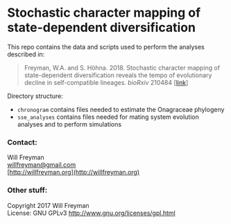 # Stochastic character mapping of state-dependent diversification

This repo contains the data and scripts used to perform the analyses described in:

> Freyman, W.A. and S. Höhna. 2018. Stochastic character mapping of state-dependent diversification reveals the tempo of evolutionary decline in self-compatible lineages. *bioRxiv* 210484 [[link](https://www.biorxiv.org/content/early/2018/06/22/210484)]

Directory structure:

- `chronogram` contains files needed to estimate the Onagraceae phylogeny
- `sse_analyses` contains files needed for mating system evolution analyses and to perform simulations


### Contact:

Will Freyman   
willfreyman@gmail.com  
[http://willfreyman.org](http://willfreyman.org)

### Other stuff:

Copyright 2017 Will Freyman     
License: GNU GPLv3 http://www.gnu.org/licenses/gpl.html
